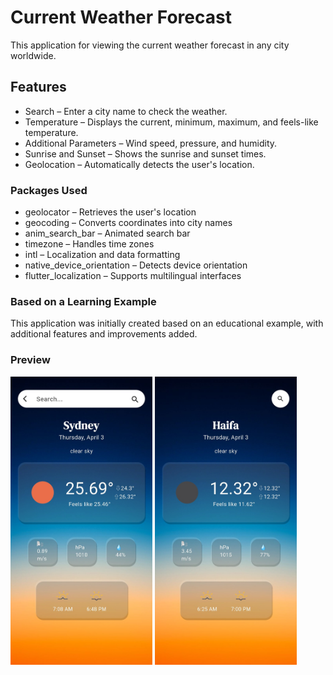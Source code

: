 # Current Weather Forecast

This application for viewing the current weather forecast in any city worldwide.

## Features

- Search – Enter a city name to check the weather.  
- Temperature – Displays the current, minimum, maximum, and feels-like temperature.  
- Additional Parameters – Wind speed, pressure, and humidity.  
- Sunrise and Sunset – Shows the sunrise and sunset times.  
- Geolocation – Automatically detects the user's location.

### Packages Used
    
- geolocator – Retrieves the user's location  
- geocoding – Converts coordinates into city names  
- anim_search_bar – Animated search bar  
- timezone – Handles time zones  
- intl – Localization and data formatting  
- native_device_orientation – Detects device orientation  
- flutter_localization – Supports multilingual interfaces  

### Based on a Learning Example  

This application was initially created based on an educational example, with additional features and improvements added.  

### Preview  

<p align="start">
  <img src="assets/images/screen1.jpg" width="45%" />
  <img src="assets/images/screen2.jpg" width="45%" />
</p>

